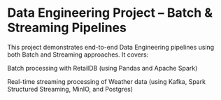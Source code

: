 #  Data Engineering Project – Batch & Streaming Pipelines

This project demonstrates end-to-end Data Engineering pipelines using both Batch and Streaming approaches. It covers:

Batch processing with RetailDB (using Pandas and Apache Spark)

Real-time streaming processing of Weather data (using Kafka, Spark Structured Streaming, MinIO, and Postgres)
